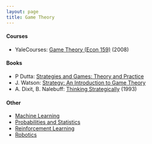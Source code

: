 ```yaml
---
layout: page
title: Game Theory
---
```

#### Courses
* YaleCourses: [Game Theory (Econ 159)](https://www.youtube.com/watch?v=nM3rTU927io) (2008)


#### Books
* P Dutta: [Strategies and Games: Theory and Practice](https://www.amazon.com/Strategies-Games-Practice-Prajit-Dutta/dp/0262041693)
* J. Watson: [Strategy: An Introduction to Game Theory](https://www.amazon.com/Strategy-Introduction-Game-Theory-Third/dp/0393918386/ref=sr_1_1?dchild=1&keywords=joel+watson&qid=1621732661&s=books&sr=1-1)
* A. Dixit, B. Nalebuff: [Thinking Strategically](https://www.amazon.com/Thinking-Strategically-Competitive-Business-Paperback/dp/0393310353/ref=sr_1_1?dchild=1&keywords=thinking+strategically&qid=1621732766&s=books&sr=1-1) (1993)

#### Other
* [Machine Learning](machine_learning.md)
* [Probabilities and Statistics](probabilities_and_statistics.md)
* [Reinforcement Learning](reinforcement_learning.md)
* [Robotics](robotics.md)
